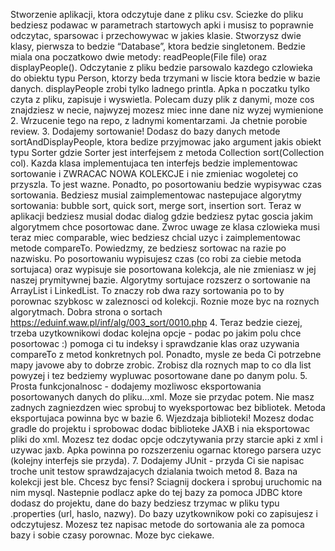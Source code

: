 
Stworzenie aplikacji, ktora odczytuje dane z pliku csv. Sciezke do pliku bedziesz
podawac w parametrach startowych apki i musisz to poprawnie odczytac, sparsowac
i przechowywac w jakies klasie. Stworzysz dwie klasy, pierwsza to bedzie
“Database”, ktora bedzie singletonem. Bedzie miala ona poczatkowo dwie metody:
readPeople(File file) oraz displayPeople(). Odczytanie z pliku bedzie parsowalo
kazdego czlowieka do obiektu typu Person, ktorzy beda trzymani w liscie ktora
bedzie w bazie danych. displayPeople zrobi tylko ladnego printla. Apka n poczatku
tylko czyta z pliku, zapisuje i wyswietla. Polecam duzy plik z danymi, moze cos
znajdziesz w necie, najwyzej mozesz miec inne dane niz wyzej wymienione
2. Wrzucenie tego na repo, z ladnymi komentarzami. Ja chetnie porobie review.
3. Dodajemy sortowanie! Dodasz do bazy danych metode sortAndDisplayPeople, ktora
bedize przyjmowac jako argument jakis obiekt typu Sorter<T extends Comparable>
gdzie Sorter jest interfejsem z metoda Collection<T> sort(Collection<T> col). Kazda
klasa implementujaca ten interfejs bedzie implementowac sortowanie i ZWRACAC
NOWA KOLEKCJE i nie zmieniac wogoletej co przyszla. To jest wazne. Ponadto, po
posortowaniu bedzie wypisywac czas sortowania. Bedziesz musial zaimplementowac
nastepujace algorytmy sortowania: bubble sort, quick sort, merge sort, insertion sort.
Teraz w aplikacji bedziesz musial dodac dialog gdzie bedziesz pytac goscia jakim
algorytmem chce posortowac dane. Zwroc uwage ze klasa czlowieka musi teraz
miec comparable, wiec bedziesz chcial uzyc i zaimplementowac metode compareTo.
Powiedzmy, ze bedziesz sortowac na razie po nazwisku. Po posortowaniu
wypisujesz czas (co robi za ciebie metoda sortujaca) oraz wypisuje sie posortowana
kolekcja, ale nie zmieniasz w jej naszej prymitywnej bazie. Algorytmy sortujace
rozszerz o sortowanie na ArrayList i LinkedList. To znaczy rob dwa razy sortowania
po to by porownac szybkosc w zaleznosci od kolekcji. Roznie moze byc na roznych
algorytmach. Dobra strona o sortach https://eduinf.waw.pl/inf/alg/003_sort/0010.php
4. Teraz bedzie ciezej, trzeba uzytkownikowi dodac kolejna opcje - podac po jakim polu
chce posortowac :) pomoga ci tu indeksy i sprawdzanie klas oraz uzywania
compareTo z metod konkretnych pol. Ponadto, mysle ze beda Ci potrzebne mapy
javowe aby to dobrze zrobic. Zrobisz dla roznych map to co dla list powyzej i tez
bedziemy wypluwac posortowane dane po danym polu.
5. Prosta funkcjonalnosc - dodajemy mozliwosc eksportowania posortowanych danych
do pliku...xml. Moze sie przydac potem. Nie masz zadnych zagniezdzen wiec sprobuj
to wyeksportowac bez bibliotek. Metoda eksportujaca powinna byc w bazie
6. Wjezdzaja biblioteki! Mozesz dodac gradle do projektu i sprobowac dodac biblioteke
JAXB i nia eksportowac pliki do xml. Mozesz tez dodac opcje odczytywania przy
starcie apki z xml i uzywac jaxb. Apka powinna po rozszerzeniu ogarnac ktorego
parsera uzyc (kolejny interfejs sie przyda).
7. Dodajemy JUnit - przyda Ci sie napisac troche unit testow sprawdzajacych dzialania
twoich metod
8. Baza na kolekcji jest ble. Chcesz byc fensi? Sciagnij dockera i sprobuj uruchomic na
nim mysql. Nastepnie podlacz apke do tej bazy za pomoca JDBC ktore dodasz do
projektu, dane do bazy bedziesz trzymac w pliku typu .properties (url, haslo, nazwy).
Do bazy uzytkownikow poki co zapisujesz i odczytujesz. Mozesz tez napisac metode
do sortowania ale za pomoca bazy i sobie czasy porownac. Moze byc ciekawe.
